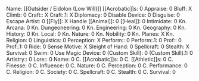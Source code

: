 Name: [[Outsider / Eidolon (Low Will)]]
[[Acrobatic]]s: 0
Appraise: 0
Bluff: X
Climb: 0
Craft:: X
Craft:.1: X
Diplomacy: 0
Disable Device: 0
Disguise: 0
Escape Artist: 0
[[Fly]]: X
Handle [[Animal]]: 0
[[Heal]]: 0
Intimidate: 0
Kn. Arcana: 0
Kn. Dungeoneering: 0
Kn. Engineering: 0
Kn. Geography: 0
Kn. History: 0
Kn. Local: 0
Kn. Nature: 0
Kn. Nobility: 0
Kn. Planes: X
Kn. Religion: 0
Linguistics: 0
Perception: X
Perform:: 0
Perform:.1: 0
Prof:: 0
Prof:.1: 0
Ride: 0
Sense Motive: X
Sleight of Hand: 0
Spellcraft: 0
Stealth: X
Survival: 0
Swim: 0
Use Magic Device: 0
(Custom Skill): 0
(Custom Skill).1: 0
Artistry:: 0
Lore:: 0
Name: 0
C. [[Acrobatic]]s: 0
C. [[Athletic]]s: 0
C. Finesse: 0
C. Influence: 0
C. Nature: 0
C. Perception: 0
C. Performance: 0
C. Religion: 0
C. Society: 0
C. Spellcraft: 0
C. Stealth: 0
C. Survival: 0
